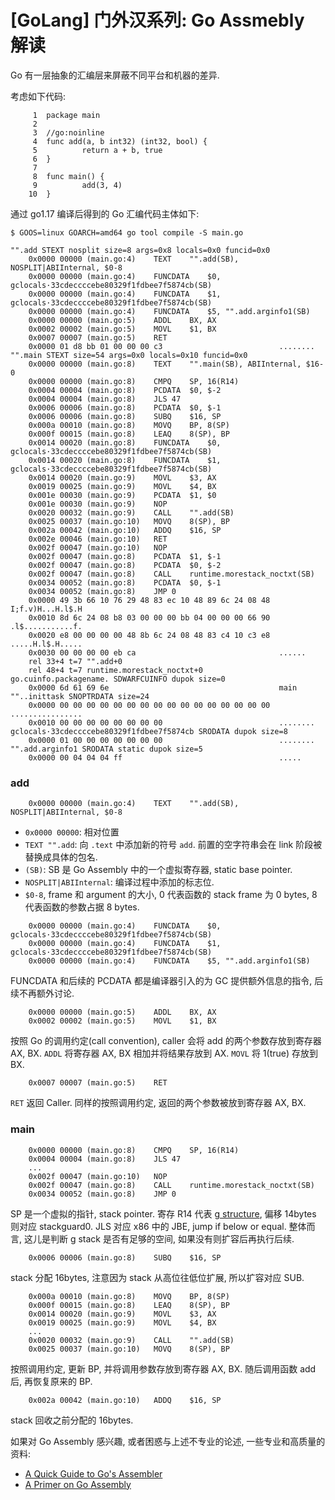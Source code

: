 # [GoLang] 门外汉系列: Go Assmebly 解读

Go 有一层抽象的汇编层来屏蔽不同平台和机器的差异.

考虑如下代码:
```
     1  package main
     2
     3  //go:noinline
     4  func add(a, b int32) (int32, bool) {
     5          return a + b, true
     6  }
     7
     8  func main() {
     9          add(3, 4)
    10  }
```

通过 go1.17 编译后得到的 Go 汇编代码主体如下:
```
$ GOOS=linux GOARCH=amd64 go tool compile -S main.go

"".add STEXT nosplit size=8 args=0x8 locals=0x0 funcid=0x0
	0x0000 00000 (main.go:4)	TEXT	"".add(SB), NOSPLIT|ABIInternal, $0-8
	0x0000 00000 (main.go:4)	FUNCDATA	$0, gclocals·33cdeccccebe80329f1fdbee7f5874cb(SB)
	0x0000 00000 (main.go:4)	FUNCDATA	$1, gclocals·33cdeccccebe80329f1fdbee7f5874cb(SB)
	0x0000 00000 (main.go:4)	FUNCDATA	$5, "".add.arginfo1(SB)
	0x0000 00000 (main.go:5)	ADDL	BX, AX
	0x0002 00002 (main.go:5)	MOVL	$1, BX
	0x0007 00007 (main.go:5)	RET
	0x0000 01 d8 bb 01 00 00 00 c3                          ........
"".main STEXT size=54 args=0x0 locals=0x10 funcid=0x0
	0x0000 00000 (main.go:8)	TEXT	"".main(SB), ABIInternal, $16-0
	0x0000 00000 (main.go:8)	CMPQ	SP, 16(R14)
	0x0004 00004 (main.go:8)	PCDATA	$0, $-2
	0x0004 00004 (main.go:8)	JLS	47
	0x0006 00006 (main.go:8)	PCDATA	$0, $-1
	0x0006 00006 (main.go:8)	SUBQ	$16, SP
	0x000a 00010 (main.go:8)	MOVQ	BP, 8(SP)
	0x000f 00015 (main.go:8)	LEAQ	8(SP), BP
	0x0014 00020 (main.go:8)	FUNCDATA	$0, gclocals·33cdeccccebe80329f1fdbee7f5874cb(SB)
	0x0014 00020 (main.go:8)	FUNCDATA	$1, gclocals·33cdeccccebe80329f1fdbee7f5874cb(SB)
	0x0014 00020 (main.go:9)	MOVL	$3, AX
	0x0019 00025 (main.go:9)	MOVL	$4, BX
	0x001e 00030 (main.go:9)	PCDATA	$1, $0
	0x001e 00030 (main.go:9)	NOP
	0x0020 00032 (main.go:9)	CALL	"".add(SB)
	0x0025 00037 (main.go:10)	MOVQ	8(SP), BP
	0x002a 00042 (main.go:10)	ADDQ	$16, SP
	0x002e 00046 (main.go:10)	RET
	0x002f 00047 (main.go:10)	NOP
	0x002f 00047 (main.go:8)	PCDATA	$1, $-1
	0x002f 00047 (main.go:8)	PCDATA	$0, $-2
	0x002f 00047 (main.go:8)	CALL	runtime.morestack_noctxt(SB)
	0x0034 00052 (main.go:8)	PCDATA	$0, $-1
	0x0034 00052 (main.go:8)	JMP	0
	0x0000 49 3b 66 10 76 29 48 83 ec 10 48 89 6c 24 08 48  I;f.v)H...H.l$.H
	0x0010 8d 6c 24 08 b8 03 00 00 00 bb 04 00 00 00 66 90  .l$...........f.
	0x0020 e8 00 00 00 00 48 8b 6c 24 08 48 83 c4 10 c3 e8  .....H.l$.H.....
	0x0030 00 00 00 00 eb ca                                ......
	rel 33+4 t=7 "".add+0
	rel 48+4 t=7 runtime.morestack_noctxt+0
go.cuinfo.packagename. SDWARFCUINFO dupok size=0
	0x0000 6d 61 69 6e                                      main
""..inittask SNOPTRDATA size=24
	0x0000 00 00 00 00 00 00 00 00 00 00 00 00 00 00 00 00  ................
	0x0010 00 00 00 00 00 00 00 00                          ........
gclocals·33cdeccccebe80329f1fdbee7f5874cb SRODATA dupok size=8
	0x0000 01 00 00 00 00 00 00 00                          ........
"".add.arginfo1 SRODATA static dupok size=5
	0x0000 00 04 04 04 ff                                   .....
```

### add
```
	0x0000 00000 (main.go:4)	TEXT	"".add(SB), NOSPLIT|ABIInternal, $0-8
```
- `0x0000 00000`: 相对位置
- `TEXT "".add`: 向 `.text` 中添加新的符号 `add`. 前置的空字符串会在 link 阶段被替换成具体的包名.
- `(SB)`: SB 是 Go Assembly 中的一个虚拟寄存器, static base pointer.
- `NOSPLIT|ABIInternal`: 编译过程中添加的标志位.
- `$0-8`, frame 和 argument 的大小, 0 代表函数的 stack frame 为 0 bytes, 8 代表函数的参数占据 8 bytes.

```
	0x0000 00000 (main.go:4)	FUNCDATA	$0, gclocals·33cdeccccebe80329f1fdbee7f5874cb(SB)
	0x0000 00000 (main.go:4)	FUNCDATA	$1, gclocals·33cdeccccebe80329f1fdbee7f5874cb(SB)
	0x0000 00000 (main.go:4)	FUNCDATA	$5, "".add.arginfo1(SB)
```
FUNCDATA 和后续的 PCDATA 都是编译器引入的为 GC 提供额外信息的指令, 后续不再额外讨论.

```
	0x0000 00000 (main.go:5)	ADDL	BX, AX
	0x0002 00002 (main.go:5)	MOVL	$1, BX
```
按照 Go 的调用约定(call convention), caller 会将 add 的两个参数存放到寄存器 AX, BX.
`ADDL` 将寄存器 AX, BX 相加并将结果存放到 AX.
`MOVL` 将 1(true) 存放到 BX.

```
	0x0007 00007 (main.go:5)	RET
```
`RET` 返回 Caller. 同样的按照调用约定, 返回的两个参数被放到寄存器 AX, BX.

### main
```
	0x0000 00000 (main.go:8)	CMPQ	SP, 16(R14)
	0x0004 00004 (main.go:8)	JLS	47
    ...
	0x002f 00047 (main.go:10)	NOP
	0x002f 00047 (main.go:8)	CALL	runtime.morestack_noctxt(SB)
	0x0034 00052 (main.go:8)	JMP	0
```
SP 是一个虚拟的指针, stack pointer.
寄存 R14 代表 [g structure](https://github.com/golang/go/blob/go1.17.13/src/runtime/runtime2.go#L405),
偏移 14bytes 则对应 stackguard0.
JLS 对应 x86 中的 JBE, jump if below or equal.
整体而言, 这儿是判断 g stack 是否有足够的空间, 如果没有则扩容后再执行后续.

```
	0x0006 00006 (main.go:8)	SUBQ	$16, SP
```
stack 分配 16bytes, 注意因为 stack 从高位往低位扩展, 所以扩容对应 SUB.

```
	0x000a 00010 (main.go:8)	MOVQ	BP, 8(SP)
	0x000f 00015 (main.go:8)	LEAQ	8(SP), BP
	0x0014 00020 (main.go:9)	MOVL	$3, AX
	0x0019 00025 (main.go:9)	MOVL	$4, BX
    ...
	0x0020 00032 (main.go:9)	CALL	"".add(SB)
	0x0025 00037 (main.go:10)	MOVQ	8(SP), BP
```
按照调用约定, 更新 BP, 并将调用参数存放到寄存器 AX, BX.
随后调用函数 add 后, 再恢复原来的 BP.

```
	0x002a 00042 (main.go:10)	ADDQ	$16, SP
```
stack 回收之前分配的 16bytes.

如果对 Go Assembly 感兴趣, 或者困惑与上述不专业的论述, 一些专业和高质量的资料:
- [A Quick Guide to Go's Assembler](https://go.dev/doc/asm)
- [A Primer on Go Assembly](https://github.com/teh-cmc/go-internals/blob/master/chapter1_assembly_primer/README.md)
